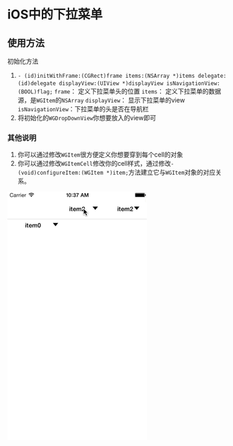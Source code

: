 iOS中的下拉菜单
===

## 使用方法

初始化方法

1.  `- (id)initWithFrame:(CGRect)frame items:(NSArray *)items delegate:(id)delegate displayView:(UIView *)displayView isNavigationView:(BOOL)flag;`
`frame`： 定义下拉菜单头的位置
`items`： 定义下拉菜单的数据源，是`WGItem`的`NSArray`
`displayView`： 显示下拉菜单的view
`isNavigationView`：下拉菜单的头是否在导航栏
2. 将初始化的`WGDropDownView`你想要放入的view即可




### 其他说明

1. 你可以通过修改`WGItem`很方便定义你想要穿到每个cell的对象
2. 你可以通过修改`WGItemCell`修改你的cell样式，通过修改`- (void)configureItem:(WGItem *)item;`方法建立它与`WGItem`对象的对应关系。

![Stage 3](screen/show.gif)